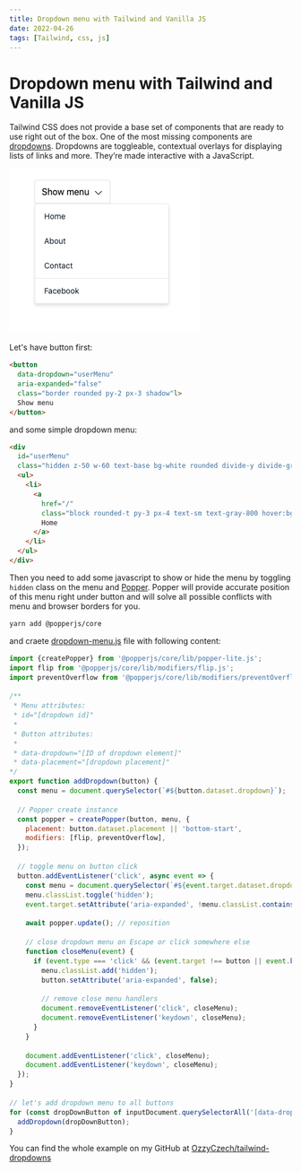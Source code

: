 ```yaml
---
title: Dropdown menu with Tailwind and Vanilla JS
date: 2022-04-26
tags: [Tailwind, css, js]
---
```


# Dropdown menu with Tailwind and Vanilla JS

Tailwind CSS does not provide a base set of components that are ready to use right out of the box.
One of the most missing components are [dropdowns](https://getbootstrap.com/docs/5.0/components/dropdowns/).
Dropdowns are toggleable, contextual overlays for displaying lists of links and more.
They’re made interactive with a JavaScript.

![Dropdown menu with Tailwind](https://github.com/OzzyCzech/tailwind-dropdowns/raw/main/menu.png)

Let's have button first:

```html
<button 
  data-dropdown="userMenu"
  aria-expanded="false"
  class="border rounded py-2 px-3 shadow"l>
  Show menu
</button>
```

and some simple dropdown menu:

```html
<div 
  id="userMenu"
  class="hidden z-50 w-60 text-base bg-white rounded divide-y divide-gray-200 focus:outline-none">
  <ul>
    <li>
      <a
        href="/" 
        class="block rounded-t py-3 px-4 text-sm text-gray-800 hover:bg-gray-100 dark:hover:bg-gray-600 dark:text-gray-200 dark:hover:text-white">
        Home
      </a>
    </li>
  </ul>
</div>
```

Then you need to add some javascript to show or hide the menu by toggling `hidden` class on the menu and [Popper](https://popper.js.org/).
Popper will provide accurate position of this menu right under button and will solve all possible conflicts with menu and browser borders for you.

```bash
yarn add @popperjs/core
```

and craete [dropdown-menu.js](https://github.com/OzzyCzech/tailwind-dropdowns/blob/main/src/dropdown-menu.js) file with following content:

```js
import {createPopper} from '@popperjs/core/lib/popper-lite.js';
import flip from '@popperjs/core/lib/modifiers/flip.js';
import preventOverflow from '@popperjs/core/lib/modifiers/preventOverflow.js';

/**
 * Menu attributes:
 * id="[dropdown id]"
 * 
 * Button attributes:
 * 
 * data-dropdown="[ID of dropdown element]"
 * data-placement="[dropdown placement]"
*/
export function addDropdown(button) {
  const menu = document.querySelector(`#${button.dataset.dropdown}`);

  // Popper create instance
  const popper = createPopper(button, menu, {
    placement: button.dataset.placement || 'bottom-start',
    modifiers: [flip, preventOverflow],
  });

  // toggle menu on button click
  button.addEventListener('click', async event => {
    const menu = document.querySelector(`#${event.target.dataset.dropdown}`);
    menu.classList.toggle('hidden');
    event.target.setAttribute('aria-expanded', !menu.classList.contains('hidden'));

    await popper.update(); // reposition

    // close dropdown menu on Escape or click somewhere else
    function closeMenu(event) {
      if (event.type === 'click' && (event.target !== button || event.key === 'Escape')) {
        menu.classList.add('hidden');
        button.setAttribute('aria-expanded', false);

        // remove close menu handlers
        document.removeEventListener('click', closeMenu);
        document.removeEventListener('keydown', closeMenu);
      }
    }

    document.addEventListener('click', closeMenu);
    document.addEventListener('keydown', closeMenu);
  });
}

// let's add dropdown menu to all buttons
for (const dropDownButton of inputDocument.querySelectorAll('[data-dropdown]')) {
  addDropdown(dropDownButton);
}
```

You can find the whole example on my GitHub at [OzzyCzech/tailwind-dropdowns](https://github.com/OzzyCzech/tailwind-dropdowns)